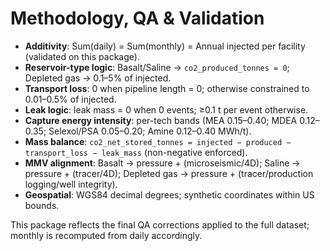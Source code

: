 # Methodology, QA & Validation

- **Additivity**: Sum(daily) = Sum(monthly) = Annual injected per facility (validated on this package).
- **Reservoir-type logic**: Basalt/Saline → `co2_produced_tonnes = 0`; Depleted gas → 0.1–5% of injected.
- **Transport loss**: 0 when pipeline length = 0; otherwise constrained to 0.01–0.5% of injected.
- **Leak logic**: leak mass = 0 when 0 events; ≥0.1 t per event otherwise.
- **Capture energy intensity**: per-tech bands (MEA 0.15–0.40; MDEA 0.12–0.35; Selexol/PSA 0.05–0.20; Amine 0.12–0.40 MWh/t).
- **Mass balance**: `co2_net_stored_tonnes = injected − produced − transport_loss − leak_mass` (non-negative enforced).
- **MMV alignment**: Basalt → pressure + (microseismic/4D); Saline → pressure + (tracer/4D); Depleted gas → pressure + (tracer/production logging/well integrity).
- **Geospatial**: WGS84 decimal degrees; synthetic coordinates within US bounds.

This package reflects the final QA corrections applied to the full dataset; monthly is recomputed from daily accordingly.
